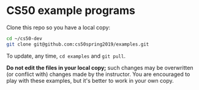 # CS50 example programs

Clone this repo so you have a local copy:

```bash
cd ~/cs50-dev
git clone git@github.com:cs50spring2019/examples.git
```

To update, any time, `cd examples` and `git pull`.

**Do not edit the files in your local copy;** such changes may be overwritten (or conflict with) changes made by the instructor. 
You are encouraged to play with these examples, but it's better to work in your own copy.
